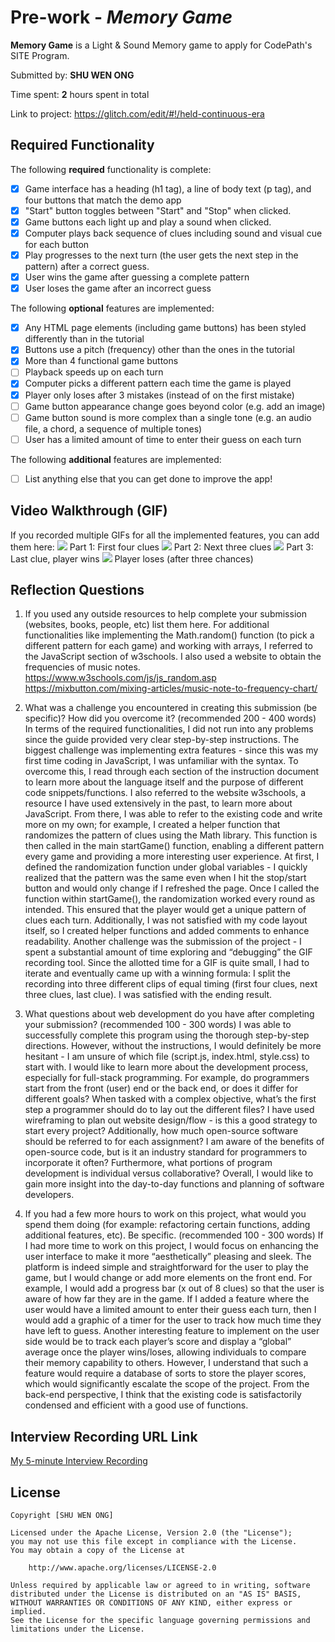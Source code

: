 # Pre-work - *Memory Game*

**Memory Game** is a Light & Sound Memory game to apply for CodePath's SITE Program. 

Submitted by: **SHU WEN ONG**

Time spent: **2** hours spent in total

Link to project: https://glitch.com/edit/#!/held-continuous-era

## Required Functionality

The following **required** functionality is complete:

* [X] Game interface has a heading (h1 tag), a line of body text (p tag), and four buttons that match the demo app
* [X] "Start" button toggles between "Start" and "Stop" when clicked. 
* [X] Game buttons each light up and play a sound when clicked. 
* [X] Computer plays back sequence of clues including sound and visual cue for each button
* [X] Play progresses to the next turn (the user gets the next step in the pattern) after a correct guess. 
* [X] User wins the game after guessing a complete pattern
* [X] User loses the game after an incorrect guess

The following **optional** features are implemented:

* [X] Any HTML page elements (including game buttons) has been styled differently than in the tutorial
* [X] Buttons use a pitch (frequency) other than the ones in the tutorial
* [X] More than 4 functional game buttons
* [ ] Playback speeds up on each turn
* [X] Computer picks a different pattern each time the game is played
* [X] Player only loses after 3 mistakes (instead of on the first mistake)
* [ ] Game button appearance change goes beyond color (e.g. add an image)
* [ ] Game button sound is more complex than a single tone (e.g. an audio file, a chord, a sequence of multiple tones)
* [ ] User has a limited amount of time to enter their guess on each turn

The following **additional** features are implemented:

- [ ] List anything else that you can get done to improve the app!

## Video Walkthrough (GIF)

If you recorded multiple GIFs for all the implemented features, you can add them here:
![](http://g.recordit.co/EM9tF3MNGp.gif) Part 1: First four clues
![](http://g.recordit.co/nTt8YeYplX.gif) Part 2: Next three clues
![](http://g.recordit.co/5kIA823mkS.gif) Part 3: Last clue, player wins
![](http://g.recordit.co/JXAo18caNu.gif) Player loses (after three chances)

## Reflection Questions
1. If you used any outside resources to help complete your submission (websites, books, people, etc) list them here. 
For additional functionalities like implementing the Math.random() function (to pick a different pattern for each game) and working with arrays, I referred to the JavaScript section of w3schools. I also used a website to obtain the frequencies of music notes. 
https://www.w3schools.com/js/js_random.asp
https://mixbutton.com/mixing-articles/music-note-to-frequency-chart/

2. What was a challenge you encountered in creating this submission (be specific)? How did you overcome it? (recommended 200 - 400 words) 
In terms of the required functionalities, I did not run into any problems since the guide provided very clear step-by-step instructions. The biggest challenge was implementing extra features - since this was my first time coding in JavaScript, I was unfamiliar with the syntax. To overcome this, I read through each section of the instruction document to learn more about the language itself and the purpose of different code snippets/functions. I also referred to the website w3schools, a resource I have used extensively in the past, to learn more about JavaScript. From there, I was able to refer to the existing code and write more on my own; for example, I created a helper function that randomizes the pattern of clues using the Math library. This function is then called in the main startGame() function, enabling a different pattern every game and providing a more interesting user experience. At first, I defined the randomization function under global variables - I quickly realized that the pattern was the same even when I hit the stop/start button and would only change if I refreshed the page. Once I called the function within startGame(), the randomization worked every round as intended. This ensured that the player would get a unique pattern of clues each turn. Additionally, I was not satisfied with my code layout itself, so I created helper functions and added comments to enhance readability. 
Another challenge was the submission of the project - I spent a substantial amount of time exploring and “debugging” the GIF recording tool. Since the allotted time for a GIF is quite small, I had to iterate and eventually came up with a winning formula: I split the recording into three different clips of equal timing (first four clues, next three clues, last clue). I was satisfied with the ending result.

3. What questions about web development do you have after completing your submission? (recommended 100 - 300 words) 
I was able to successfully complete this program using the thorough step-by-step directions. However, without the instructions, I would definitely be more hesitant - I am unsure of which file (script.js, index.html, style.css) to start with. I would like to learn more about the development process, especially for full-stack programming. For example, do programmers start from the front (user) end or the back end, or does it differ for different goals? When tasked with a complex objective, what’s the first step a programmer should do to lay out the different files? I have used wireframing to plan out website design/flow - is this a good strategy to start every project? Additionally, how much open-source software should be referred to for each assignment? I am aware of the benefits of open-source code, but is it an industry standard for programmers to incorporate it often? Furthermore, what portions of program development is individual versus collaborative? Overall, I would like to gain more insight into the day-to-day functions and planning of software developers. 

4. If you had a few more hours to work on this project, what would you spend them doing (for example: refactoring certain functions, adding additional features, etc). Be specific. (recommended 100 - 300 words) 
If I had more time to work on this project, I would focus on enhancing the user interface to make it more “aesthetically” pleasing and sleek. The platform is indeed simple and straightforward for the user to play the game, but I would change or add more elements on the front end. For example, I would add a progress bar (x out of 8 clues) so that the user is aware of how far they are in the game. If I added a feature where the user would have a limited amount to enter their guess each turn, then I would add a graphic of a timer for the user to track how much time they have left to guess. Another interesting feature to implement on the user side would be to track each player’s score and display a “global” average once the player wins/loses, allowing individuals to compare their memory capability to others. However, I understand that such a feature would require a database of sorts to store the player scores, which would significantly escalate the scope of the project. From the back-end perspective, I think that the existing code is satisfactorily condensed and efficient with a good use of functions. 



## Interview Recording URL Link

[My 5-minute Interview Recording](your-link-here)


## License

    Copyright [SHU WEN ONG]

    Licensed under the Apache License, Version 2.0 (the "License");
    you may not use this file except in compliance with the License.
    You may obtain a copy of the License at

        http://www.apache.org/licenses/LICENSE-2.0

    Unless required by applicable law or agreed to in writing, software
    distributed under the License is distributed on an "AS IS" BASIS,
    WITHOUT WARRANTIES OR CONDITIONS OF ANY KIND, either express or implied.
    See the License for the specific language governing permissions and
    limitations under the License.
